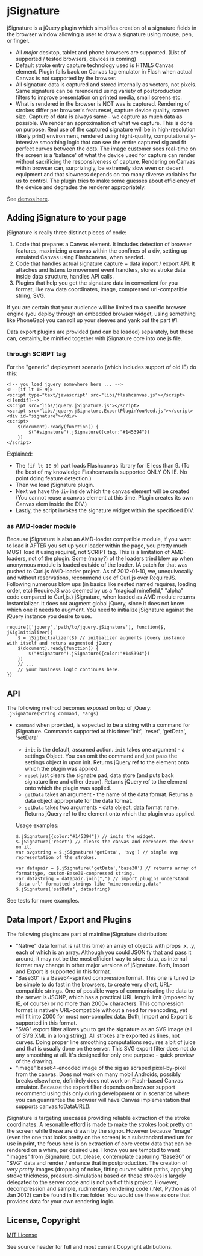 # jSignature

jSignature is a jQuery plugin which simplifies creation of a signature fields in the browser window allowing a user to draw a signature using mouse, pen, or finger. 

*   All *major* desktop, tablet and phone browsers are supported. (List of supported / tested browsers, devices is coming)
*   Default stroke entry capture technology used is HTML5 Canvas element. Plugin falls back on Canvas tag emulator in Flash when actual Canvas is not supported by the browser. 
*   All signature data is captured and stored internally as vectors, not pixels. Same signature can be rerendered using variety of postproduction filters to improve presentation on printed media, small screens etc.
*   What is rendered in the browser is NOT was is captured. Rendering of strokes differ per browser's featureset, capture device quality, screen size. Capture of data is always same - we capture as much data as possible. We render an approximation of what we capture. This is done on purpose. Real use of the captured signature will be in high-resolution (likely print) environment, rendered using hight-quality, computationally-intensive smoothing logic that can see the entire captured sig and fit perfect curves between the dots. The image customer sees real-time on the screen is a 'balance' of what the device used for capture can render without sacrificing the responsiveness of capture. Rendering on Canvas within browser can, surprizingly, be extremely slow even on decent equipment and that slowness depends on too many diverse variables for us to control. The plugin tries to make some guesses about efficiency of the device and degrades the renderer appropriately.

See [demos here](http://walnutcomputing.com/demo/signature/ "Signature Capture Demos").

## Adding jSignature to your page

jSignature is really three distinct pieces of code:

1.  Code that prepares a Canvas element.
    It includes detection of browser features, maximizing a canvas within the confines of a div, setting up emulated Canvas using Flashcanvas, when needed.
2.  Code that handles actual signature capture + data import / export API.
    It attaches and listens to movement event handlers, stores stroke data inside data structure, handles API calls.
3.  Plugins that help you get the signature data in convenient for you format, like raw data coordinates, image, compressed url-compatible string, SVG.

If you are certain that your audience will be limited to a specific browser engine (you deploy through an embedded browser widget, using something like PhoneGap) you can roll up your sleeves and yank out the part #1.

Data export plugins are provided (and can be loaded) separately, but these can, certainly, be minified together with jSignature core into one js file.

### through SCRIPT tag

For the "generic" deployment scenario (which includes support of old IE) do this:

    <!-- you load jquery somewhere here ... -->
    <!--[if lt IE 9]>
    <script type="text/javascript" src="libs/flashcanvas.js"></script>
    <![endif]-->
    <script src="libs/jquery.jSignature.js"></script>
    <script src="libs/jquery.jSignature,ExportPluginYouNeed.js"></script>
    <div id="signature"></div>
    <script>
        $(document).ready(function() {
            $("#signature").jSignature({color:"#145394"})
        })
    </script>


Explained:
    
*   The `[if lt IE 9]` part loads Flashcanvas library for IE less than 9. (To the best of my knowledge Flashcanvas is supported ONLY ON IE. No point doing feature detection.)
*   Then we load jSignature plugin.
*   Next we have the `div` inside which the canvas element will be created (You cannot reuse a canvas element at this time. Plugin creates its own Canvas elem inside the DIV.)
*   Lastly, the script invokes the signature widget within the specificed DIV.
    
    
### as AMD-loader module

Because jSignature is also an AMD-loader compatible module, if you want to load it AFTER you set up your loader within the page, you pretty much MUST load it using require(, not SCRIPT tag. This is a limitation of AMD-loaders, not of the plugin. Some (many?) of the loaders tried blew up when anonymous module is loaded outside of the loader. (A patch for that was pushed to Curl.js AMD-loader project. As of 2012-01-10, we, unequivocally and without reservations, recommend use of Curl.js over RequireJS. Following numerous blow ups (in basics  like nested named requires, loading order, etc) RequireJS was deemed by us a "magical minefield," "alpha" code compared to Curl,js.)
jSignature, when loaded as AMD module returns Instantializer. It does not augment global jQuery, since it does not know which one it needs to augment. You need to initialize jSignature against the jQuery instance you desire to use.

    require(['jquery','path/to/jquery.jSignature'], function($, jSigInitializer){
        $ = jSigInitializer($) // initializer augments jQuery instance with itself and retuns augmented jQuery
        $(document).ready(function() {
            $("#signature").jSignature({color:"#145394"})
        })
        // ...
        // your business logic continues here.
    })


## API

The following method becomes exposed on top of jQuery: `.jSignature(String command, *args)`

*   `command` when provided, is expected to be a string with a command for jSignature. Commands supported at this time: 'init', 'reset', 'getData', 'setData'
    *   `init` is the default, assumed action. `init` takes one argument - a settings Object. You can omit the command and just pass the settings object in upon init. Returns jQuery ref to the element onto which the plugin was applied.
    *   `reset` just clears the signatre pad, data store (and puts back signature line and other decor). Returns jQuery ref to the element onto which the plugin was applied.
    *   `getData` takes an argument - the name of the data format. Returns a data object appropriate for the data format.
    *   `setData` takes two arguments - data object, data format name. Returns jQuery ref to the element onto which the plugin was applied.

    Usage examples:

        $.jSignature({color:"#145394"}) // inits the widget.
        $.jSignature('reset') // clears the canvas and rerenders the decor on it.
        var svgstring = $.jSignature('getData', 'svg') // simple svg representation of the strokes.
        
        var datapair = $.jSignature('getData','base30') // returns array of formattype, custom-Base30-compressed string.
        var datastring = datapair.join(",") // import plugins understand 'data url' formatted strings like "mime;encoding,data"
        $.jSignature('setData', datastring) 


See tests for more examples.

## Data Import / Export and Plugins

The following plugins are part of mainline jSignature distribution:

*   "Native" data format is (at this time) an array of objects with props .x, .y, each of which is an array.
    Although you could JSONify that and pass it around, it may not be the most efficient way to store data, as internal format may change in other major versions of jSignature. Both, Import and Export is supported in this format.
*   "Base30" is a Base64-spirited compression format. This one is tuned to be simple to do fast in the browsers, to create very short, URL-compatible strings. One of possible ways of communicating the data to the server is JSONP, which has a practical URL length limit (imposed by IE, of course) or no more than 2000+ characters. This compression format is natively URL-compatible without a need for reencoding, yet will fit into 2000 for most non-complex data. Both, Import and Export is supported in this format.
*   "SVG" export filter allows you to get the signature as an SVG image (all of SVG XML in a long string). All strokes are exported as lines, not curves. Doing proper line smoothing computations requires a bit of juice and that is usually done on the server. This SVG export filter does not do any smoothing at all. It's designed for only one purpose - quick preview of the drawing.
*   "image" base64-encoded image of the sig as scraped pixel-by-pixel from the canvas. Does not work on many mobil Androids, possibly breaks elsewhere, definitely does not work on Flash-based Canvas emulator. Because the export filter depends on browser support recommend using this only during development or in scenarios where you can guanrantee the browser will have Canvas implementation that supports canvas.toDataURL().

jSignature is targeting usecases providing reliable extraction of the stroke coordinates. A resonable efford is made to make the strokes look pretty on the screen while these are drawn by the signor. However because "image" (even the one that looks pretty on the screen) is a substandard medium for use in print, the focus here is on extraction of core vector data that can be rendered on a whim, per desired use. 
I know you are tempted to want "images" from jSignature, but, please, contemplate capturing "Base30" or "SVG" data and render / enhance that in postproduction.
The creation of *very pretty* images (dropping of noise, fitting curves within paths, applying stroke thickness, preasure-simulation) based on those strokes is largely delegated to the server code and is not part of this project. However, decompression and sample, rudimentary rendering code (.Net, Python as of Jan 2012) can be found in Extras folder. You would use these as core that provides data for your own rendering logic.

## License, Copyright

[MIT License](http:www.opensource.org/licenses/mit-license.php)

See source header for full and most current Copyright attributions.
